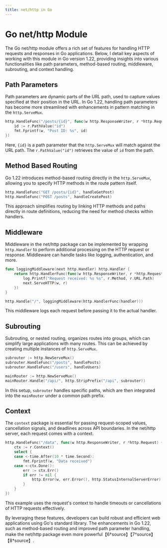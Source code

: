```yaml
---
title: net/http in Go 
---
```


# Go net/http Module

The Go net/http module offers a rich set of features for handling HTTP requests and responses in Go applications. Below, I detail key aspects of working with this module in Go version 1.22, providing insights into various functionalities like path parameters, method-based routing, middleware, subrouting, and context handling.

## Path Parameters

Path parameters are dynamic parts of the URL path, used to capture values specified at their position in the URL. In Go 1.22, handling path parameters has become more streamlined with enhancements in pattern matching in the `http.ServeMux`.

```go
http.HandleFunc("/posts/{id}", func(w http.ResponseWriter, r *http.Request) {
    id := r.PathValue("id")
    fmt.Fprintf(w, "Post ID: %s", id)
})
```

Here, `{id}` is a path parameter that the `http.ServeMux` will match against the URL path. The `r.PathValue("id")` retrieves the value of `id` from the path.

## Method Based Routing

Go 1.22 introduces method-based routing directly in the `http.ServeMux`, allowing you to specify HTTP methods in the route pattern itself.

```go
http.HandleFunc("GET /posts/{id}", handleGetPost)
http.HandleFunc("POST /posts", handleCreatePost)
```

This approach simplifies routing by linking HTTP methods and paths directly in route definitions, reducing the need for method checks within handlers.

## Middleware

Middleware in the net/http package can be implemented by wrapping `http.Handler` to perform additional processing on the HTTP request or response. Middleware can handle tasks like logging, authentication, and more.

```go
func loggingMiddleware(next http.Handler) http.Handler {
    return http.HandlerFunc(func(w http.ResponseWriter, r *http.Request) {
        log.Printf("Request received: %s %s", r.Method, r.URL.Path)
        next.ServeHTTP(w, r)
    })
}

http.Handle("/", loggingMiddleware(http.HandlerFunc(handler)))
```

This middleware logs each request before passing it to the actual handler.

## Subrouting

Subrouting, or nested routing, organizes routes into groups, which can simplify large applications with many routes. This can be achieved by creating multiple instances of `http.ServeMux`.

```go
subrouter := http.NewServeMux()
subrouter.HandleFunc("/posts", handlePosts)
subrouter.HandleFunc("/users", handleUsers)

mainRouter := http.NewServeMux()
mainRouter.Handle("/api/", http.StripPrefix("/api", subrouter))
```

In this setup, `subrouter` handles specific paths, which are then integrated into the `mainRouter` under a common path prefix.

## Context

The `context` package is essential for passing request-scoped values, cancellation signals, and deadlines across API boundaries. In the net/http server, each request comes with a context.

```go
http.HandleFunc("/data", func(w http.ResponseWriter, r *http.Request) {
    ctx := r.Context()
    select {
    case <-time.After(10 * time.Second):
        fmt.Fprintf(w, "Data received")
    case <-ctx.Done():
        err := ctx.Err()
        if err != nil {
            http.Error(w, err.Error(), http.StatusInternalServerError)
        }
    }
})
```

This example uses the request's context to handle timeouts or cancellations of HTTP requests effectively.

By leveraging these features, developers can build robust and efficient web applications using Go's standard library. The enhancements in Go 1.22, such as method-based routing and improved path parameter handling, make the net/http package even more powerful【6†source】【7†source】【8†source】.
